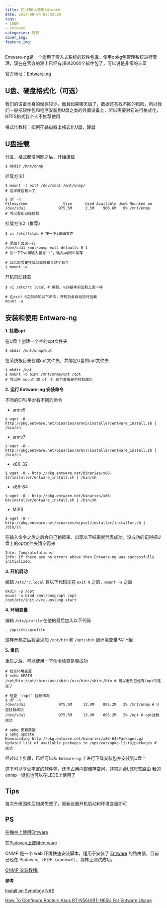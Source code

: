 ```yaml
---
title: 在LEDE上使用Entware
date: 2017-08-04 02:43:39
tags:
- LEDE
- entware
categories: 教程
cover_img:
feature_img:
---
```


Entware-ng是一个适用于嵌入式系统的软件包库，使用opkg包管理系统进行管理，现在在官方的源上已经有超过2000个软件包了，可以说是非常的丰富

官方地址：[Entware-ng](http://entware.net/about/)

## U盘、硬盘格式化（可选）

我们的设备本身的储存较少，而且如果哪天崩了，数据还有找不回的风险，所以我们一般把软件包和程序安装到U盘之类的外置设备上，所以需要对它进行格式化，NTFS格式我个人不推荐使用

格式化教程：[如何在路由器上格式化U盘、硬盘](https://zhih.me/2018/format-Upan-partition)

## U盘挂载

分区、格式都没问题之后，开始挂载

```shell
$ mkdir /mnt/onmp
```

挂载方法1

```shell
$ mount -t ext4 /dev/sda1 /mnt/onmp/
# 这样就挂载上了

$ df -h
Filesystem                Size      Used Available Use% Mounted on
/dev/sda1               975.5M      2.5M    906.6M   0% /mnt/onmp
# 可以看到已经挂载
```

挂载方法2（推荐）

```shell
$ vi /etc/fstab # 按一下i编辑文件

# 添加下面这一行
/dev/sda1 /mnt/onmp ext4 defaults 0 1 
# 按一下Esc再输入冒号`:`，输入wq回车保存

# 以后每次要挂载就直接输入这个命令
$ mount -a 
```

开机自动挂载

```shell
$ vi /etc/rc.local # 编辑，vim基本用法和上面一样

# 在exit 0之前添加以下命令，开机后会自动执行挂载
mount -a 
```

## 安装和使用 Entware-ng

**1. 挂载opt**

在U盘上创建一个空的opt文件夹

```shell
$ mkdir /mnt/onmp/opt
```

在系统根目录创建opt文件夹，并绑定U盘的opt文件夹

```shell
$ mkdir /opt
$ mount -o bind /mnt/onmp/opt /opt
# 可以用 mount 或 df -h 命令查看是否挂载成功
```

**2. 运行 Entware-ng 安装命令**

不同的CPU平台有不同的命令

- armv5

```shell
$ wget -O - http://pkg.entware.net/binaries/armv5/installer/entware_install.sh | /bin/sh
```

- armv7

```shell
$ wget -O - http://pkg.entware.net/binaries/armv7/installer/entware_install.sh | /bin/sh
```

- x86-32

```shell
$ wget -O - http://pkg.entware.net/binaries/x86-32/installer/entware_install.sh | /bin/sh
```

- x86-64

```shell
$ wget -O - http://pkg.entware.net/binaries/x86-64/installer/entware_install.sh | /bin/sh
```

- MIPS

```shell
$ wget -O - http://pkg.entware.net/binaries/mipsel/installer/installer.sh | /bin/sh
```

在输入命令之后之后会自己跑起来，出现以下结果就代表成功，没成功的记得把U盘上的opt文件夹清空再来

```
Info: Congratulations!
Info: If there are no errors above then Entware-ng was successfully initialized.
```

**3. 开机启动**

编辑 `/etc/rc.local` 将以下代码加在 `exit 0` 之前，`mount -a` 之后

```
mkdir -p /opt
mount -o bind /mnt/onmp/opt /opt
/opt/etc/init.d/rc.unslung start
```

**4. 环境变量**

编辑 `/etc/profile` 在他的最后加入以下代码

```
. /opt/etc/profile
```

这样开机之后将会添加 `/opt/bin` 和 `/opt/sbin` 到环境变量PATH里

**5. 重启**

重启之后，可以使用一下命令检查是否成功

```shell
# 检查环境变量
$ echo $PATH
/opt/bin:/opt/sbin:/usr/sbin:/usr/bin:/sbin:/bin # 可以看到已经有/opt的路径了

# 检查 `/opt` 挂载情况
$ df -h
/dev/sda1               975.5M     13.9M    895.2M   2% /mnt/onmp # U盘挂载成功
/dev/sda1               975.5M     13.9M    895.2M   2% /opt # opt挂载成功

# opkg 更新数据
$ opkg update
Downloading http://pkg.entware.net/binaries/x86-64/Packages.gz 
Updated list of available packages in /opt/var/opkg-lists/packages # 成功
```

经过以上步骤，已经可以从 `Entware-ng` 上进行下载安装包并安装到U盘上

这下可以享受丰富的软件包，还不占用内部储存空间，非常适合LEDE软路由
我的onmp一键包也可以在LEDE上使用了

## Tips

每次升级固件后如果失效了，重新设置开机启动和环境变量即可

## PS 

[在梅林上使用Entware](https://zhih.me/2017/Merlin-entware/)

[在Padavan上使用entware](https://zhih.me/2017/Padavan-entware/)

ONMP 是一个 web 环境快速安装脚本，适用于安装了 [Entware](http://entware.net/about/) 的路由器，目前已经在 Padavan、LEDE（openwrt）、梅林上测试成功。

[ONMP 安装教程: ](https://zhih.me/2017/onmp-installation/)

**参考**

[Install on Synology NAS](https://github.com/Entware-ng/Entware-ng/wiki/Install-on-Synology-NAS)

[How To Configure Routers Asus RT-N56U/RT-N65U For Entware Usage](https://bitbucket.org/padavan/rt-n56u/wiki/EN/HowToConfigureEntware)
